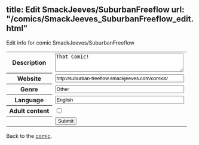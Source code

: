title: Edit SmackJeeves/SuburbanFreeflow
url: "/comics/SmackJeeves_SuburbanFreeflow_edit.html"
---
Edit info for comic SmackJeeves/SuburbanFreeflow

<form name="comic" action="http://gaepostmail.appspot.com/comic/" method="post">
<table class="comicinfo">
<tr>
<th>Description</th><td><textarea name="description" cols="40" rows="3">That Comic!</textarea></td>
</tr>
<tr>
<th>Website</th><td><input type="text" name="url" value="http://suburban-freeflow.smackjeeves.com/comics/" size="40"/></td>
</tr>
<tr>
<th>Genre</th><td><input type="text" name="genre" value="Other" size="40"/></td>
</tr>
<tr>
<th>Language</th><td><input type="text" name="language" value="English" size="40"/></td>
</tr>
<tr>
<th>Adult content</th><td><input type="checkbox" name="adult" value="adult" /></td>
</tr>
<tr>
<th></th><td>
<input type="hidden" name="comic" value="SmackJeeves_SuburbanFreeflow" />
<input type="submit" name="submit" value="Submit" />
</td>
</tr>
</table>
</form>

Back to the [comic](SmackJeeves_SuburbanFreeflow.html).
